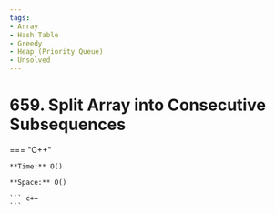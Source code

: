 ```yaml
---
tags:
- Array
- Hash Table
- Greedy
- Heap (Priority Queue)
- Unsolved
---
```



# 659. Split Array into Consecutive Subsequences

=== "C++"

    **Time:** O()

    **Space:** O()

    ``` c++
    ```